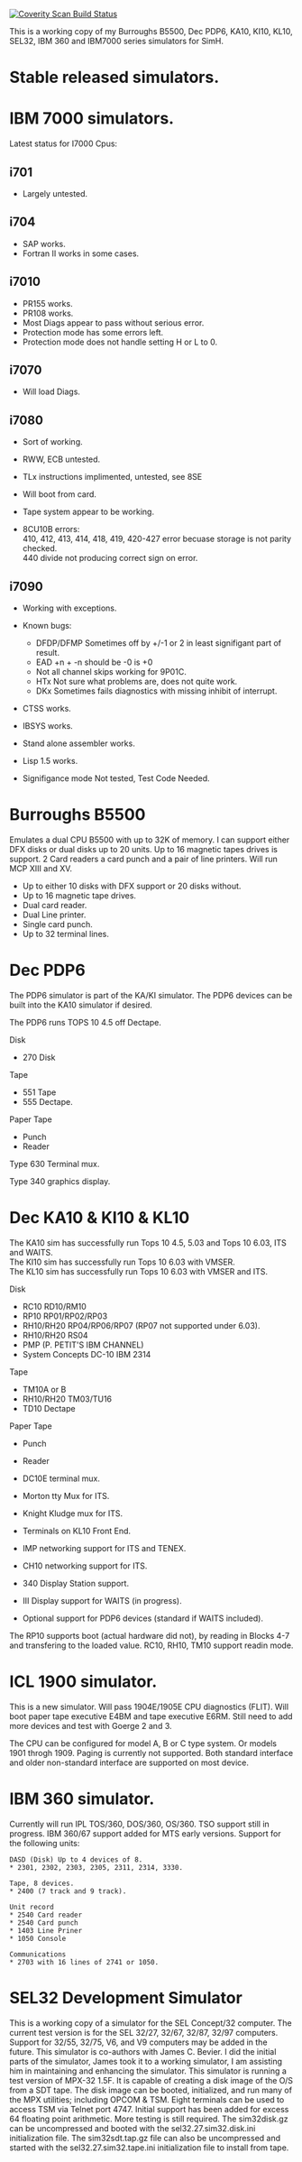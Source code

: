 
[![Coverity Scan Build Status](https://scan.coverity.com/projects/12020/badge.svg)](https://scan.coverity.com/projects/rcornwell-sims)  

This is a working copy of my Burroughs B5500, Dec PDP6, KA10, KI10, KL10, SEL32, IBM 360
and IBM7000 series simulators for SimH.

# Stable released simulators.

# IBM 7000 simulators.
Latest status for I7000 Cpus: 

## i701

   * Largely untested.  

## i704
   * SAP works.  
   * Fortran II works in some cases.

## i7010
   * PR155 works.
   * PR108 works.
   * Most Diags appear to pass without serious error.
   * Protection mode has some errors left.  
   * Protection mode does not handle setting H or L to 0.  

## i7070
   * Will load Diags.

## i7080
   * Sort of working.   
   * RWW, ECB untested.  
   * TLx instructions implimented, untested, see 8SE  
   * Will boot from card.  
   * Tape system appear to be working.  

   * 8CU10B errors:  
	410, 412, 413, 414, 418, 419, 420-427 error becuase
		storage is not parity checked.   
	440 divide not producing correct sign on error.  

## i7090
   * Working with exceptions.  

   * Known bugs:  

      * DFDP/DFMP     Sometimes off by +/-1 or 2 in least signifigant part of result.  
      * EAD           +n + -n should be -0 is +0
      * Not all channel skips working for 9P01C.
      * HTx	Not sure what problems are, does not quite work.  
      * DKx	Sometimes fails diagnostics with missing inhibit of interrupt.   

   * CTSS    works.  
  
   * IBSYS   works.  
  
   * Stand alone assembler works.  

   * Lisp 1.5 works.  

   * Signifigance mode Not tested, Test Code Needed.  

# Burroughs B5500

 Emulates a dual CPU B5500 with up to 32K of memory. I can support either DFX disks or
 dual disks up to 20 units. Up to 16 magnetic tapes drives is support. 2 Card readers
 a card punch and a pair of line printers. Will run MCP XIII and XV.

  * Up to either 10 disks with DFX support or 20 disks without.  
  * Up to 16 magnetic tape drives.  
  * Dual card reader.  
  * Dual Line printer.  
  * Single card punch.
  * Up to 32 terminal lines.  

# Dec PDP6

The PDP6 simulator is part of the KA/KI simulator. The PDP6 devices can be built into the KA10
simulator if desired.

The PDP6 runs TOPS 10 4.5 off Dectape.

  Disk  
  * 270 Disk  

  Tape  
  * 551 Tape  
  * 555 Dectape.  

  Paper Tape  
  * Punch  
  * Reader  

  Type 630 Terminal mux.  

  Type 340 graphics display.  

# Dec KA10 & KI10 & KL10

The KA10 sim has successfully run Tops 10 4.5, 5.03 and Tops 10 6.03, ITS and WAITS.  
The KI10 sim has successfully run Tops 10 6.03 with VMSER.  
The KL10 sim has successfully run Tops 10 6.03 with VMSER and ITS.  

   Disk   
   * RC10 RD10/RM10  
   * RP10 RP01/RP02/RP03  
   * RH10/RH20 RP04/RP06/RP07 (RP07 not supported under 6.03).   
   * RH10/RH20 RS04  
   * PMP (P. PETIT'S IBM CHANNEL)  
   * System Concepts DC-10 IBM 2314  

   Tape  
   * TM10A or B  
   * RH10/RH20 TM03/TU16  
   * TD10 Dectape  

   Paper Tape  
   * Punch  
   * Reader  
 
   * DC10E terminal mux.  
   * Morton tty Mux for ITS.  
   * Knight Kludge mux for ITS.  
   * Terminals on KL10 Front End.  

   * IMP networking support for ITS and TENEX.  
   * CH10 networking support for ITS.  

   * 340 Display Station support.  
   * III Display support for WAITS (in progress).  

   * Optional support for PDP6 devices (standard if WAITS included).  

   The RP10 supports boot (actual hardware did not), by reading in Blocks 4-7
and transfering to the loaded value. RC10, RH10, TM10 support readin mode. 

# ICL 1900 simulator.

This is a new simulator. Will pass 1904E/1905E CPU diagnostics (FLIT). Will boot paper
tape executive E4BM and tape executive E6RM. Still need to add more devices and test
with Goerge 2 and 3.

  The CPU can be configured for model A, B or C type system. Or models 1901 throgh 1909. 
Paging is currently not supported. Both standard interface and older non-standard interface
are supported on most device.


# IBM 360 simulator.

Currently will run IPL TOS/360, DOS/360, OS/360. TSO support still in progress.
IBM 360/67 support added for MTS early versions. 
Support for the following units:

    DASD (Disk) Up to 4 devices of 8.
    * 2301, 2302, 2303, 2305, 2311, 2314, 3330.
    
    Tape, 8 devices.
    * 2400 (7 track and 9 track).

    Unit record
    * 2540 Card reader
    * 2540 Card punch
    * 1403 Line Priner
    * 1050 Console

    Communications
    * 2703 with 16 lines of 2741 or 1050.

# SEL32 Development Simulator

This is a working copy of a simulator for the SEL Concept/32 computer.
The current test version is for the SEL 32/27, 32/67, 32/87, 32/97 computers.
Support for 32/55, 32/75, V6, and V9 computers may be added in the future.
This simulator is co-authors with James C. Bevier. I did the initial parts
of the simulator, James took it to a working simulator, I am assisting him
in maintaining and enhancing the simulator. This simulator is running a test
version of MPX-32 1.5F.  It is capable of creating a disk image of the O/S
from a SDT tape.  The disk image can be booted, initialized, and run many of
the MPX utilities; including OPCOM & TSM.  Eight terminals can be used to
access TSM via Telnet port 4747.  Initial support has been added for excess
64 floating point arithmetic.  More testing is still required.  The sim32disk.gz
can be uncompressed and booted with the sel32.27.sim32.disk.ini initialization file.
The sim32sdt.tap.gz file can also be uncompressed and started with the
sel32.27.sim32.tape.ini initialization file to install from tape.


